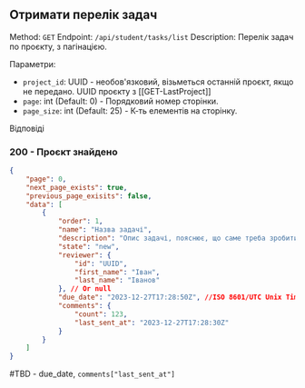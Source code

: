 ## Отримати перелік задач

Method: `GET`
Endpoint: `/api/student/tasks/list`
Description: Перелік задач по проєкту, з пагінацією.

Параметри:
- `project_id`: UUID - необов'язковий, візьметься останній проєкт, якщо не передано. UUID проєкту з [[GET-LastProject]]
- `page`: int (Default: 0) - Порядковий номер сторінки.
- `page_size`: int (Default: 25) - К-ть елементів на сторінку.

Відповіді
### 200 - Проєкт знайдено
```json
{
	"page": 0,
	"next_page_exists": true,
	"previous_page_exisits": false,
	"data": [
		{
			"order": 1,
			"name": "Назва задачі",
			"description": "Опис задачі, пояснює, що саме треба зробити.",
			"state": "new",
			"reviewer": {
				"id": "UUID",
				"first_name": "Іван",
				"last_name": "Іванов"
			}, // Or null
			"due_date": "2023-12-27T17:28:50Z", //ISO 8601/UTC Unix Timestamp
			"comments": {
				"count": 123,
				"last_sent_at": "2023-12-27T17:28:30Z"
			}
		}
	]
}
```

#TBD - due_date, `comments["last_sent_at"]`